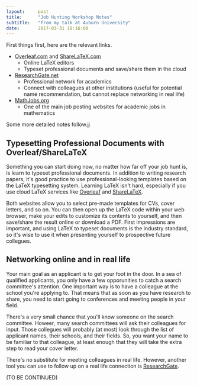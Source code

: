 ```yaml
---
layout:     post
title:      "Job Hunting Workshop Notes"
subtitle:   "from my talk at Auburn University"
date:       2017-03-31 18:16:00
---
```


First things first, here are the relevant links.

- [Overleaf.com][overleaf] and [ShareLaTeX.com][sharelatex]
    - Online LaTeX editors
    - Typeset professional documents and save/share them in the cloud
- [ResearchGate.net][researchgate]
    - Professional network for academics
    - Connect with colleagues at other institutions (useful
      for potential name recommendation, but cannot replace
      networking in real life)
- [MathJobs.org][mathjobs]
    - One of the main job posting websites for academic jobs
      in mathematics
      
      
Some more detailed notes follow.jj

## Typesetting Professional Documents with Overleaf/ShareLaTeX

Something you can start doing now, no matter how far off your job hunt is,
is learn to typeset professional documents. In addition to writing research
papers, it's good practice to use professional-looking templates based on the
LaTeX typesetting system. Learning LaTeX isn't hard, especially if you use
cloud LaTeX services like [Overleaf][overleaf] and [ShareLaTeX][sharelatex].

Both websites allow you to select pre-made templates for CVs, cover letters,
and so on. You can then open up the LaTeX code within your web browser,
make your edits to customize its contents to yourself, and then save/share the
result online or download a PDF. First impressions are important, and using
LaTeX to typeset documents is the industry standard, so it's wise to use it when
presenting yourself to prospective future collegues.

## Networking online and in real life

Your main goal as an applicant is to get your foot in the door. In a sea of
qualified applicants, you only have a few opporunities to catch a search committee's
attention. One important way is to have a colleague at the school you're applying to.
That means that as soon as you have research to share, you need to start going to
conferences and meeting people in your field. 

There's a very small chance that you'll
know someone on the search committee. Howeer, many search committees will ask their
colleagues for input. Those collegues will probably (at most) look through the list of
applicant names, their schools, and their fields. So, you want your name to be familiar
to that colleague, at least enough that they will take the extra step to read your cover 
letter.

There's no substitute for meeting colleagues in real life. However, another tool you can use
to follow up on a real life connection is [ResearchGate][researchgate].

(TO BE CONTINUED)

[overleaf]: http://overleaf.com
[sharelatex]: http://sharelatex.com
[researchgate]: http://researchgate.net
[mathjobs]: http://mathjobs.org
